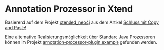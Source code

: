 Annotation Prozessor in Xtend
==============================

Basierend auf dem Projekt [xtended_neo4j](https://github.com/svenefftinge/xtended_neo4j)
aus dem Artikel 
[Schluss mit Copy and Paste!](http://www.bibsonomy.org/bibtex/22c0f4d209193fd38fe599c1fa013be85/funthomas424242)

Eine alternative Realisierungsmöglichkeit über Standard Java Prozessoren können im Projekt 
[annotation-processor-plugin.example](https://github.com/FunThomas424242/annotation-processor-plugin.example)
gefunden werden.

